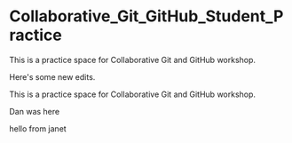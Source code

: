 # Collaborative_Git_GitHub_Student_Practice

This is a practice space for Collaborative Git and GitHub workshop. 

Here's some new edits. 

This is a practice space for Collaborative Git and GitHub workshop. 

Dan was here

hello from janet
